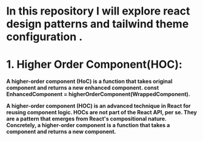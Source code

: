 # In this repository I will explore react design patterns and tailwind theme configuration .

# 1. Higher Order Component(HOC):

**A higher-order component (HoC) is a function that takes
original component and returns a new enhanced component.
const EnhancedComponent = higherOrderComponent(WrappedComponent).**

**A higher-order component (HOC) is an advanced technique in React for reusing component logic. HOCs are not part of the React API, per se. They are a pattern that emerges from React's compositional nature. Concretely, a higher-order component is a function that takes a component and returns a new component.**

